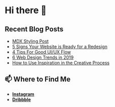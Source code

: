 # Hi there 👋

<!--### 🔭 What I’m currently working on: -->

  
## Recent Blog Posts
<!-- BLOG-POST-LIST:START -->
- [MDX Styling Post](
            https://bornwhitfield-git-develop.darkristy.vercel.app/posts/mdx-styling
          )
- [5 Signs Your Website is Ready for a Redesign](
            https://bornwhitfield-git-develop.darkristy.vercel.app/posts/5-signs-your-website-is-ready-for-a-redesign
          )
- [4 Tips For Good UI/UX Flow](
            https://bornwhitfield-git-develop.darkristy.vercel.app/posts/4-tips-for-good-ui-ux-flow
          )
- [6 Web Design Trends in 2019](
            https://bornwhitfield-git-develop.darkristy.vercel.app/posts/6-web-design-trends-in-2019
          )
- [How to Use Inspiration in the Creative Process](
            https://bornwhitfield-git-develop.darkristy.vercel.app/posts/how-to-use-inspiration-in-the-creative-process
          )
<!-- BLOG-POST-LIST:END -->

<!--**More on [bornwhitfield.space](https://bornwhitfield.space/)** -->

  
## 📫 Where to Find Me

- **[Instagram](https://www.instagram.com/bornwhitfield/)**
- **[Dribbble](https://dribbble.com/bornwhitfield)**
<!-- - **[Behance](https://bornwhitfield.space/)** -->


<!--
**darkristy/darkristy** is a ✨ _special_ ✨ repository because its `README.md` (this file) appears on your GitHub profile.

Here are some ideas to get you started:

- 🔭 I’m currently working on ...
- 🌱 I’m currently learning ...
- 👯 I’m looking to collaborate on ...
- 🤔 I’m looking for help with ...
- 💬 Ask me about ...
- 📫 How to reach me: ...
- 😄 Pronouns: ...
- ⚡ Fun fact: ...
-->

